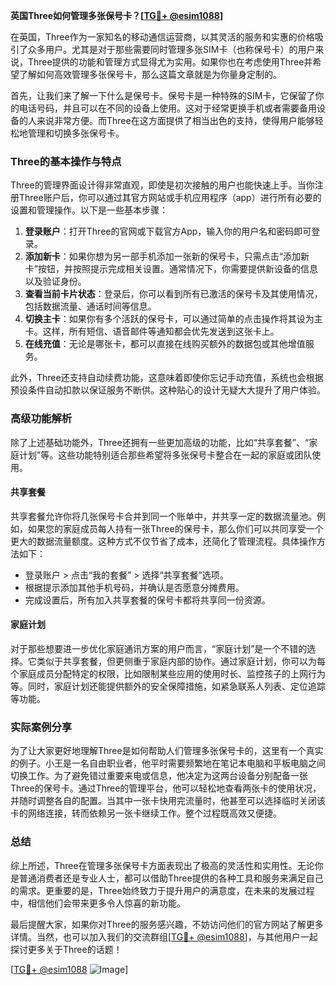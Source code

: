 **英国Three如何管理多张保号卡？[[TG💪+ @esim1088](https://t.me/s/esim1088)]**

在英国，Three作为一家知名的移动通信运营商，以其灵活的服务和实惠的价格吸引了众多用户。尤其是对于那些需要同时管理多张SIM卡（也称保号卡）的用户来说，Three提供的功能和管理方式显得尤为实用。如果你也在考虑使用Three并希望了解如何高效管理多张保号卡，那么这篇文章就是为你量身定制的。

首先，让我们来了解一下什么是保号卡。保号卡是一种特殊的SIM卡，它保留了你的电话号码，并且可以在不同的设备上使用。这对于经常更换手机或者需要备用设备的人来说非常方便。而Three在这方面提供了相当出色的支持，使得用户能够轻松地管理和切换多张保号卡。

### Three的基本操作与特点

Three的管理界面设计得非常直观，即使是初次接触的用户也能快速上手。当你注册Three账户后，你可以通过其官方网站或手机应用程序（app）进行所有必要的设置和管理操作。以下是一些基本步骤：

1. **登录账户**：打开Three的官网或下载官方App，输入你的用户名和密码即可登录。
2. **添加新卡**：如果你想为另一部手机添加一张新的保号卡，只需点击“添加新卡”按钮，并按照提示完成相关设置。通常情况下，你需要提供新设备的信息以及验证身份。
3. **查看当前卡片状态**：登录后，你可以看到所有已激活的保号卡及其使用情况，包括数据流量、通话时间等信息。
4. **切换主卡**：如果你有多个活跃的保号卡，可以通过简单的点击操作将其设为主卡。这样，所有短信、语音邮件等通知都会优先发送到这张卡上。
5. **在线充值**：无论是哪张卡，都可以直接在线购买额外的数据包或其他增值服务。

此外，Three还支持自动续费功能，这意味着即使你忘记手动充值，系统也会根据预设条件自动扣款以保证服务不断供。这种贴心的设计无疑大大提升了用户体验。

### 高级功能解析

除了上述基础功能外，Three还拥有一些更加高级的功能，比如“共享套餐”、“家庭计划”等。这些功能特别适合那些希望将多张保号卡整合在一起的家庭或团队使用。

#### 共享套餐

共享套餐允许你将几张保号卡合并到同一个账单中，并共享一定的数据流量池。例如，如果您的家庭成员每人持有一张Three的保号卡，那么你们可以共同享受一个更大的数据流量额度。这种方式不仅节省了成本，还简化了管理流程。具体操作方法如下：
- 登录账户 > 点击“我的套餐” > 选择“共享套餐”选项。
- 根据提示添加其他手机号码，并确认是否愿意分摊费用。
- 完成设置后，所有加入共享套餐的保号卡都将共享同一份资源。

#### 家庭计划

对于那些想要进一步优化家庭通讯方案的用户而言，“家庭计划”是一个不错的选择。它类似于共享套餐，但更侧重于家庭内部的协作。通过家庭计划，你可以为每个家庭成员分配特定的权限，比如限制某些应用的使用时长、监控孩子的上网行为等。同时，家庭计划还能提供额外的安全保障措施，如紧急联系人列表、定位追踪等功能。

### 实际案例分享

为了让大家更好地理解Three是如何帮助人们管理多张保号卡的，这里有一个真实的例子。小王是一名自由职业者，他平时需要频繁地在笔记本电脑和平板电脑之间切换工作。为了避免错过重要来电或信息，他决定为这两台设备分别配备一张Three的保号卡。通过Three的管理平台，他可以轻松地查看两张卡的使用状况，并随时调整各自的配置。当其中一张卡快用完流量时，他甚至可以选择临时关闭该卡的网络连接，转而依赖另一张卡继续工作。整个过程既高效又便捷。

### 总结

综上所述，Three在管理多张保号卡方面表现出了极高的灵活性和实用性。无论你是普通消费者还是专业人士，都可以借助Three提供的各种工具和服务来满足自己的需求。更重要的是，Three始终致力于提升用户的满意度，在未来的发展过程中，相信他们会带来更多令人惊喜的新功能。

最后提醒大家，如果你对Three的服务感兴趣，不妨访问他们的官方网站了解更多详情。当然，也可以加入我们的交流群组[[TG💪+ @esim1088](https://t.me/s/esim1088)]，与其他用户一起探讨更多关于Three的话题！

[[TG💪+ @esim1088](https://t.me/s/esim1088) ![Image](https://i.postimg.cc/4NQfJmqS/Snipaste-2025-05-13-00-14-12.png)]